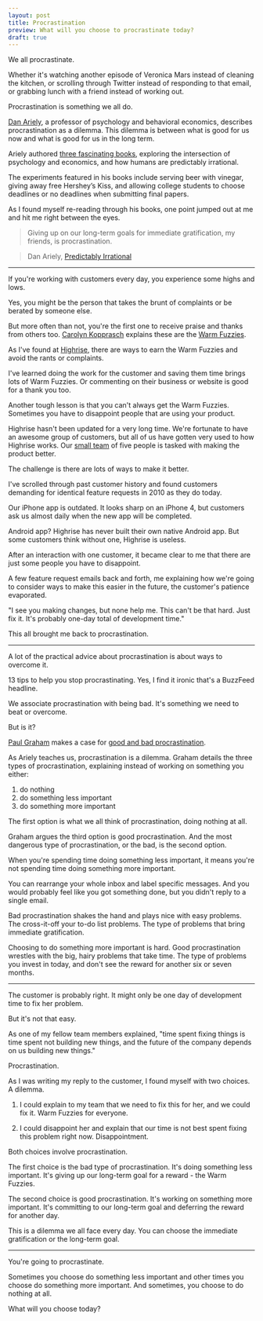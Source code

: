 ```yaml
---
layout: post
title: Procrastination 
preview: What will you choose to procrastinate today? 
draft: true
---
```


We all procrastinate. 

Whether it's watching another episode of Veronica Mars instead of cleaning the kitchen, or scrolling through Twitter instead of responding to that email, or grabbing lunch with a friend instead of working out. 

Procrastination is something we all do. 

[Dan Ariely](http://danariely.com/), a professor of psychology and behavioral economics, describes procrastination as a dilemma. This dilemma is between what is good for us now and what is good for us in the long term. 

Ariely authored [three fascinating books](http://www.amazon.com/The-Irrational-Bundle-Predictably-Irrationality-ebook/dp/B00BHEJ4IW), exploring the intersection of  psychology and economics, and how humans are predictably irrational. 

The experiments featured in his books include serving beer with vinegar, giving away free Hershey’s Kiss, and allowing college students to choose deadlines or no deadlines when submitting final papers. 

As I found myself re-reading through his books, one point jumped out at me and hit me right between the eyes. 

> Giving up on our long-term goals for immediate gratification, my friends, is procrastination.

> Dan Ariely, [Predictably Irrational](http://www.amazon.com/Predictably-Irrational-Revised-Expanded-Edition/dp/0061353248) 

* * * 

If you're working with customers every day, you experience some highs and lows.

Yes, you might be the person that takes the brunt of complaints or be berated by someone else. 

But more often than not, you're the first one to receive praise and thanks from others too. [Carolyn Kopprasch](https://twitter.com/carokopp) explains these are the [Warm Fuzzies](https://open.bufferapp.com/customer-service-success-stories/). 

As I've found at [Highrise](https://highrisehq.com/), there are ways to earn the Warm Fuzzies and avoid the rants or complaints. 

I've learned doing the work for the customer and saving them time brings lots of Warm Fuzzies. Or commenting on their business or website is good for a thank you too. 

Another tough lesson is that you can't always get the Warm Fuzzies. Sometimes you have to disappoint people that are using your product. 

Highrise hasn't been updated for a very long time. We're fortunate to have an awesome group of customers, but all of us have gotten very used to how Highrise works. Our [small team](https://signalvnoise.com/posts/3837-combine) of five people is tasked with making the product better. 

The challenge is there are lots of ways to make it better. 

I've scrolled through past customer history and found customers demanding for identical feature requests in 2010 as they do today.

Our iPhone app is outdated. It looks sharp on an iPhone 4, but customers ask us almost daily when the new app will be completed. 

Android app? Highrise has never built their own native Android app. But some customers think without one, Highrise is useless. 

After an interaction with one customer, it became clear to me that there are just some people you have to disappoint. 

A few feature request emails back and forth, me explaining how we're going to consider ways to make this easier in the future, the customer's patience evaporated. 

"I see you making changes, but none help me. This can't be that hard. Just fix it. It's probably one-day total of development time." 

This all brought me back to procrastination. 

* * * 

A lot of the practical advice about procrastination is about ways to overcome it. 

13 tips to help you stop procrastinating. Yes, I find it ironic that's a BuzzFeed headline. 

We associate procrastination with being bad. It's something we need to beat or overcome. 

But is it? 

[Paul Graham](https://twitter.com/paulg) makes a case for [good and bad procrastination](http://www.paulgraham.com/procrastination.html). 

As Ariely teaches us, procrastination is a dilemma. Graham details the three types of procrastination, explaining instead of working on something you either: 

1. do nothing 
2. do something less important
3. do something more important 

The first option is what we all think of procrastination, doing nothing at all. 

Graham argues the third option is good procrastination. And the most dangerous type of procrastination, or the bad, is the second option. 

When you're spending time doing something less important, it means you're not spending time doing something more important. 

You can rearrange your whole inbox and label specific messages. And you would probably feel like you got something done, but you didn't reply to a single email. 

Bad procrastination shakes the hand and plays nice with easy problems. The cross-it-off your to-do list problems. The type of problems that bring immediate gratification. 

Choosing to do something more important is hard. Good procrastination wrestles with the big, hairy problems that take time. The type of problems you invest in today, and don't see the reward for another six or seven months. 

* * * 

The customer is probably right. It might only be one day of development time to fix her problem. 

But it's not that easy. 

As one of my fellow team members explained, "time spent fixing things is time spent not building new things, and the future of the company depends on us building new things." 

Procrastination. 

As I was writing my reply to the customer, I found myself with two choices. A dilemma. 

1. I could explain to my team that we need to fix this for her, and we could fix it. Warm Fuzzies for everyone. 

2. I could disappoint her and explain that our time is not best spent fixing this problem right now. Disappointment. 

Both choices involve procrastination. 

The first choice is the bad type of procrastination. It's doing something less important. It's giving up our long-term goal for a reward - the Warm Fuzzies. 

The second choice is good procrastination. It's working on something more important. It's committing to our long-term goal and deferring the reward for another day. 

This is a dilemma we all face every day. You can choose the immediate gratification or the long-term goal. 

* * *  

You're going to procrastinate. 

Sometimes you choose do something less important and other times you choose do something more important. And sometimes, you choose to do nothing at all. 

What will you choose today? 
